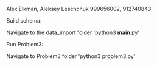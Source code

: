 Alex Elkman, Aleksey Leschchuk
999656002, 912740843

Build schema:

Navigate to the data_import folder
'python3 __main__.py'

Run Problem3:

Navigate to Problem3 folder
'python3 problem3.py'
